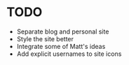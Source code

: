 # TODO

* Separate blog and personal site
* Style the site better
* Integrate some of Matt's ideas
* Add explicit usernames to site icons
